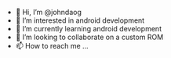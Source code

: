 - 👋 Hi, I’m @johndaog
- 👀 I’m interested in android development
- 🌱 I’m currently learning android development
- 💞️ I’m looking to collaborate on a custom ROM
- 📫 How to reach me ...

<!---
johndaog/johndaog is a ✨ special ✨ repository because its `README.md` (this file) appears on your GitHub profile.
You can click the Preview link to take a look at your changes.
--->
